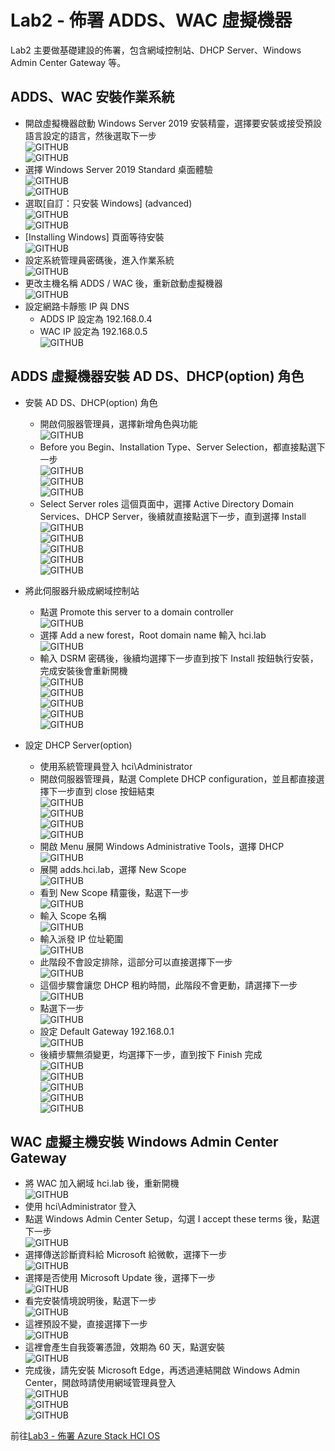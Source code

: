 # Lab2 - 佈署 ADDS、WAC 虛擬機器

Lab2 主要做基礎建設的佈署，包含網域控制站、DHCP Server、Windows Admin Center Gateway 等。<br>

## ADDS、WAC 安裝作業系統
- 開啟虛擬機器啟動 Windows Server 2019 安裝精靈，選擇要安裝或接受預設語言設定的語言，然後選取下一步<br>
![GITHUB](https://github.com/BrianHsing/Azure-Stack-HCI/blob/main/image/win1.png "win1")<br>
![GITHUB](https://github.com/BrianHsing/Azure-Stack-HCI/blob/main/image/win2.png "win2")<br>
- 選擇 Windows Server 2019 Standard 桌面體驗<br>
![GITHUB](https://github.com/BrianHsing/Azure-Stack-HCI/blob/main/image/win3.png "win3")<br>
![GITHUB](https://github.com/BrianHsing/Azure-Stack-HCI/blob/main/image/win4.png "win4")<br>
- 選取[自訂：只安裝 Windows] (advanced)<br>
![GITHUB](https://github.com/BrianHsing/Azure-Stack-HCI/blob/main/image/win5.png "win5")<br>
![GITHUB](https://github.com/BrianHsing/Azure-Stack-HCI/blob/main/image/win6.png "win6")<br>
- [Installing Windows] 頁面等待安裝<br>
![GITHUB](https://github.com/BrianHsing/Azure-Stack-HCI/blob/main/image/win7.png "win7")<br>
- 設定系統管理員密碼後，進入作業系統<br>
![GITHUB](https://github.com/BrianHsing/Azure-Stack-HCI/blob/main/image/win8.png "win8")<br>
- 更改主機名稱 ADDS / WAC 後，重新啟動虛擬機器<br>
![GITHUB](https://github.com/BrianHsing/Azure-Stack-HCI/blob/main/image/win9.png "win9")<br>
- 設定網路卡靜態 IP 與 DNS<br>
  - ADDS IP 設定為 192.168.0.4<br>
  - WAC IP 設定為 192.168.0.5<br>
![GITHUB](https://github.com/BrianHsing/Azure-Stack-HCI/blob/main/image/win10.png "win10")<br>

## ADDS 虛擬機器安裝 AD DS、DHCP(option) 角色

- 安裝 AD DS、DHCP(option) 角色<br>
  - 開啟伺服器管理員，選擇新增角色與功能<br>
  ![GITHUB](https://github.com/BrianHsing/Azure-Stack-HCI/blob/main/image/adds1.png "adds1")<br>
  - Before you Begin、Installation Type、Server Selection，都直接點選下一步<br>
  ![GITHUB](https://github.com/BrianHsing/Azure-Stack-HCI/blob/main/image/adds2.png "adds2")<br>
  ![GITHUB](https://github.com/BrianHsing/Azure-Stack-HCI/blob/main/image/adds3.png "adds3")<br>
  ![GITHUB](https://github.com/BrianHsing/Azure-Stack-HCI/blob/main/image/adds4.png "adds4")<br>
  - Select Server roles 這個頁面中，選擇 Active Directory Domain Services、DHCP Server，後續就直接點選下一步，直到選擇 Install<br>
  ![GITHUB](https://github.com/BrianHsing/Azure-Stack-HCI/blob/main/image/adds5.png "adds5")<br>
  ![GITHUB](https://github.com/BrianHsing/Azure-Stack-HCI/blob/main/image/adds6.png "adds6")<br>
  ![GITHUB](https://github.com/BrianHsing/Azure-Stack-HCI/blob/main/image/adds7.png "adds7")<br>
  ![GITHUB](https://github.com/BrianHsing/Azure-Stack-HCI/blob/main/image/adds8.png "adds8")<br>
  ![GITHUB](https://github.com/BrianHsing/Azure-Stack-HCI/blob/main/image/adds9.png "adds9")<br>
- 將此伺服器升級成網域控制站<br>
  - 點選 Promote this server to a domain controller<br>
  ![GITHUB](https://github.com/BrianHsing/Azure-Stack-HCI/blob/main/image/adds10.png "adds10")<br>
  - 選擇 Add a new forest，Root domain name 輸入 hci.lab<br>
  ![GITHUB](https://github.com/BrianHsing/Azure-Stack-HCI/blob/main/image/adds11.png "adds11")<br>
  - 輸入 DSRM 密碼後，後續均選擇下一步直到按下 Install 按鈕執行安裝，完成安裝後會重新開機<br>
  ![GITHUB](https://github.com/BrianHsing/Azure-Stack-HCI/blob/main/image/adds12.png "adds12")<br>
  ![GITHUB](https://github.com/BrianHsing/Azure-Stack-HCI/blob/main/image/adds13.png "adds13")<br>
  ![GITHUB](https://github.com/BrianHsing/Azure-Stack-HCI/blob/main/image/adds14.png "adds14")<br>
  ![GITHUB](https://github.com/BrianHsing/Azure-Stack-HCI/blob/main/image/adds15.png "adds15")<br>
  ![GITHUB](https://github.com/BrianHsing/Azure-Stack-HCI/blob/main/image/adds16.png "adds16")<br>

- 設定 DHCP Server(option)<br>
  - 使用系統管理員登入 hci\Administrator<br>
  - 開啟伺服器管理員，點選 Complete DHCP configuration，並且都直接選擇下一步直到 close 按鈕結束<br>
  ![GITHUB](https://github.com/BrianHsing/Azure-Stack-HCI/blob/main/image/dhcp1.png "dhcp1")<br>
  ![GITHUB](https://github.com/BrianHsing/Azure-Stack-HCI/blob/main/image/dhcp2.png "dhcp2")<br>
  ![GITHUB](https://github.com/BrianHsing/Azure-Stack-HCI/blob/main/image/dhcp3.png "dhcp3")<br>
  ![GITHUB](https://github.com/BrianHsing/Azure-Stack-HCI/blob/main/image/dhcp4.png "dhcp4")<br>
  - 開啟 Menu 展開 Windows Administrative Tools，選擇 DHCP<br>
  ![GITHUB](https://github.com/BrianHsing/Azure-Stack-HCI/blob/main/image/dhcp5.png "dhcp5")<br>
  - 展開 adds.hci.lab，選擇 New Scope<br>
  ![GITHUB](https://github.com/BrianHsing/Azure-Stack-HCI/blob/main/image/dhcp6.png "dhcp6")<br>
  - 看到 New Scope 精靈後，點選下一步<br>
  ![GITHUB](https://github.com/BrianHsing/Azure-Stack-HCI/blob/main/image/dhcp7.png "dhcp7")<br>
  - 輸入 Scope 名稱<br>
  ![GITHUB](https://github.com/BrianHsing/Azure-Stack-HCI/blob/main/image/dhcp8.png "dhcp8")<br>
  - 輸入派發 IP 位址範圍<br>
  ![GITHUB](https://github.com/BrianHsing/Azure-Stack-HCI/blob/main/image/dhcp9.png "dhcp9")<br>
  - 此階段不會設定排除，這部分可以直接選擇下一步<br>
  ![GITHUB](https://github.com/BrianHsing/Azure-Stack-HCI/blob/main/image/dhcp10.png "dhcp10")<br>
  - 這個步驟會讓您 DHCP 租約時間，此階段不會更動，請選擇下一步<br>
  ![GITHUB](https://github.com/BrianHsing/Azure-Stack-HCI/blob/main/image/dhcp11.png "dhcp11")<br>
  - 點選下一步<br>
  ![GITHUB](https://github.com/BrianHsing/Azure-Stack-HCI/blob/main/image/dhcp12.png "dhcp12")<br>
  - 設定 Default Gateway 192.168.0.1<br>
  ![GITHUB](https://github.com/BrianHsing/Azure-Stack-HCI/blob/main/image/dhcp13.png "dhcp13")<br>
  - 後續步驟無須變更，均選擇下一步，直到按下 Finish 完成<br>
  ![GITHUB](https://github.com/BrianHsing/Azure-Stack-HCI/blob/main/image/dhcp13.png "dhcp13")<br>
  ![GITHUB](https://github.com/BrianHsing/Azure-Stack-HCI/blob/main/image/dhcp14.png "dhcp14")<br>
  ![GITHUB](https://github.com/BrianHsing/Azure-Stack-HCI/blob/main/image/dhcp15.png "dhcp15")<br>
  ![GITHUB](https://github.com/BrianHsing/Azure-Stack-HCI/blob/main/image/dhcp16.png "dhcp16")<br>
  ![GITHUB](https://github.com/BrianHsing/Azure-Stack-HCI/blob/main/image/dhcp17.png "dhcp17")<br>
## WAC 虛擬主機安裝 Windows Admin Center Gateway

- 將 WAC 加入網域 hci.lab 後，重新開機<br>
![GITHUB](https://github.com/BrianHsing/Azure-Stack-HCI/blob/main/image/wac1.png "wac1")<br>
- 使用 hci\Administrator 登入<br>
- 點選 Windows Admin Center Setup，勾選 I accept these terms 後，點選下一步<br>
![GITHUB](https://github.com/BrianHsing/Azure-Stack-HCI/blob/main/image/wac2.png "wac2")<br>
- 選擇傳送診斷資料給 Microsoft 給微軟，選擇下一步<br>
![GITHUB](https://github.com/BrianHsing/Azure-Stack-HCI/blob/main/image/wac3.png "wac3")<br>
- 選擇是否使用 Microsoft Update 後，選擇下一步<br>
![GITHUB](https://github.com/BrianHsing/Azure-Stack-HCI/blob/main/image/wac4.png "wac4")<br>
- 看完安裝情境說明後，點選下一步<br>
![GITHUB](https://github.com/BrianHsing/Azure-Stack-HCI/blob/main/image/wac5.png "wac5")<br>
- 這裡預設不變，直接選擇下一步<br>
![GITHUB](https://github.com/BrianHsing/Azure-Stack-HCI/blob/main/image/wac5-5.png "wac5-5")<br>
- 這裡會產生自我簽署憑證，效期為 60 天，點選安裝<br>
![GITHUB](https://github.com/BrianHsing/Azure-Stack-HCI/blob/main/image/wac6.png "wac6")<br>
- 完成後，請先安裝 Microsoft Edge，再透過連結開啟 Windows Admin Center，開啟時請使用網域管理員登入<br>
![GITHUB](https://github.com/BrianHsing/Azure-Stack-HCI/blob/main/image/wac7.png "wac7")<br>
![GITHUB](https://github.com/BrianHsing/Azure-Stack-HCI/blob/main/image/wac8.png "wac8")<br>
![GITHUB](https://github.com/BrianHsing/Azure-Stack-HCI/blob/main/image/wac9.png "wac9")<br>

前往[Lab3 - 佈署 Azure Stack HCI OS](https://github.com/BrianHsing/Azure-Stack-HCI/blob/main/lab3.md)<br>